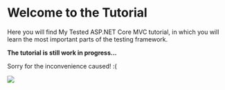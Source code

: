 # Welcome to the Tutorial

Here you will find My Tested ASP.NET Core MVC tutorial, in which you will learn the most important parts of the testing framework.

<strong class="article-contents">The tutorial is still work in progress...</strong>

<span>Sorry for the inconvenience caused! :(</span>

<img src="/MyTested.AspNetCore.Mvc/images/catsorry.jpg" />